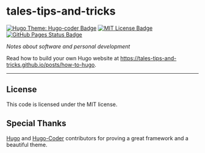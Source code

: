 # tales-tips-and-tricks

[![Hugo Theme: Hugo-coder Badge](https://img.shields.io/badge/theme-hugo--coder-informational)](https://themes.gohugo.io/hugo-coder/)
[![MIT License Badge](https://img.shields.io/github/license/tales-aparecida/tales-tips-and-tricks.svg)](https://github.com/tales-aparecida/tales-tips-and-tricks/blob/main/LICENSE)
[![GitHub Pages Status Badge](https://github.com/tales-aparecida/tales-tips-and-tricks/actions/workflows/gh-pages.yml/badge.svg)](https://github.com/tales-aparecida/tales-tips-and-tricks/actions/workflows/gh-pages.yml)

_Notes about software and personal development_


Read how to build your own Hugo website at
https://tales-tips-and-tricks.github.io/posts/how-to-hugo.

---
## License

This code is licensed under the MIT license.

## Special Thanks

[Hugo](https://github.com/gohugoio/hugo) and [Hugo-Coder](https://github.com/luizdepra/hugo-coder) contributors for proving a great framework and a beautiful theme.